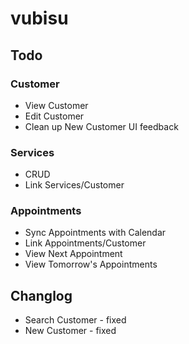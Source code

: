 # vubisu
## Todo
### Customer
- View Customer
- Edit Customer
- Clean up New Customer UI feedback

### Services
- CRUD
- Link Services/Customer

### Appointments
- Sync Appointments with Calendar
- Link Appointments/Customer
- View Next Appointment
- View Tomorrow's Appointments

## Changlog
- Search Customer - fixed
- New Customer - fixed
